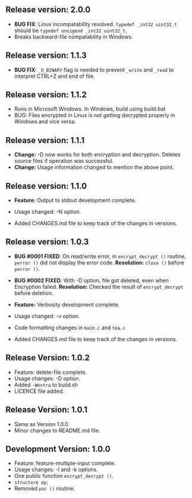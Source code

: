 ## Release version: 2.0.0
*  **BUG FIX**: Linux incompatability resolved. 
`typedef _int32 uint32_t` should be `typedef unsigend _int32 uint32_t`.
* Breaks backward-file compatability in Windows.

## Release version: 1.1.3
* **BUG FIX**: `_O_BINARY` flag is needed to prevent `_write` and `_read` to 
interpret CTRL+Z and end of file.
## Release version: 1.1.2
* Runs in Microsoft Windows. In Windows, build using build.bat
* BUG: Files encrypted in Linux is not getting decrypted properly in Windows
  and vice versa.

## Release version: 1.1.1

* **Change:** -D now works for both encryption and decryption. Deletes source
files if operation was successful.
* **Change:** Usage information changed to mention the above point.

## Release version: 1.1.0

* **Feature:** Output to stdout development complete.
* Usage changed: -N option.

* Added CHANGES.md file to keep track of the changes in versions.

## Release version: 1.0.3

* **BUG #0001 FIXED**: On read/write error, in `encrypt_decrypt ()` routine, 
  `perror ()` did not display the error code.
  **Resolution:** `close ()` before `perror ()`.

* **BUG #0002 FIXED**: With -D option, file got deleted, even when Encryption 
  failed.
  **Resolution:** Checked the result of `encrypt_decrypt` before deletion.

* **Feature:** Verbosity development complete.
* Usage changed: -v option.

* Code formatting changes in `main.c` and `tea.c`
* Added CHANGES.md file to keep track of the changes in versions.

## Release Version: 1.0.2      

* Feature: delete-file complete.
* Usage changes: -D option.
* Added `-Wextra` to build.sh
* LICENCE file added.

## Release Version: 1.0.1       
* Same as Version 1.0.0
* Minor changes to README.md file.

## Development Version: 1.0.0       

* Feature: feature-multiple-input complete.
* Usage changes: -I and -k options.
* One public function `encrypt_decrypt ()`.
* `structure op`;
* Removed `poc ()` routine.

